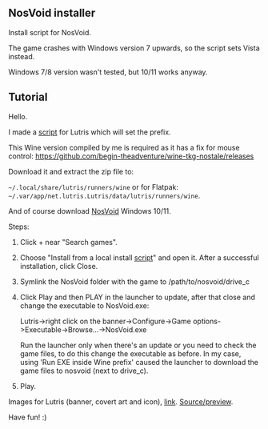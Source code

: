 ## NosVoid installer
Install script for NosVoid.

The game crashes with Windows version 7 upwards, so the script sets Vista instead.

Windows 7/8 version wasn't tested, but 10/11 works anyway.

## Tutorial

Hello.

I made a [script](https://github.com/begin-theadventure/lutris-scripts/releases/tag/NosVoid) for Lutris which will set the prefix.

This Wine version compiled by me is required as it has a fix for mouse control: https://github.com/begin-theadventure/wine-tkg-nostale/releases

Download it and extract the zip file to:

`~/.local/share/lutris/runners/wine` or for Flatpak: `~/.var/app/net.lutris.Lutris/data/lutris/runners/wine`.

And of course download [NosVoid](https://nosvoid.com/download) Windows 10/11.

Steps:

1. Click + near "Search games".

2. Choose "Install from a local install [script](https://github.com/begin-theadventure/lutris-scripts/releases/download/NosVoid/nosvoid.json)" and open it. After a successful installation, click Close.

3. Symlink the NosVoid folder with the game to /path/to/nosvoid/drive_c

4. Click Play and then PLAY in the launcher to update, after that close and change the executable to NosVoid.exe:

    Lutris->right click on the banner->Configure->Game options->Executable->Browse...->NosVoid.exe

    Run the launcher only when there's an update or you need to check the game files, to do this change the executable as before. In my case, using 'Run EXE inside Wine prefix' caused the launcher to download the game files to nosvoid (next to drive_c).

5. Play.

Images for Lutris (banner, covert art and icon), [link](https://github.com/begin-theadventure/lutris-scripts/tree/main/lutris-scripts/NosVoid/images#readme). [Source/preview](https://nosvoid.com/static/img/baner_video.webm).

Have fun! :)
